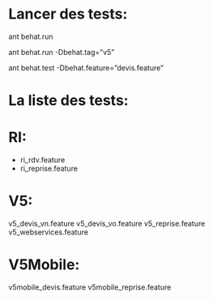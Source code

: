 Lancer des tests:
=====

ant behat.run

ant behat.run -Dbehat.tag=”v5”

ant behat.test -Dbehat.feature=”devis.feature”

La liste des tests:
=====

# RI:
- ri_rdv.feature
- ri_reprise.feature

# V5:
v5_devis_vn.feature
v5_devis_vo.feature
v5_reprise.feature
v5_webservices.feature

# V5Mobile:
v5mobile_devis.feature
v5mobile_reprise.feature
